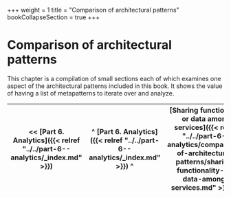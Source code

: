+++
weight = 1
title = "Comparison of architectural patterns"
bookCollapseSection = true
+++

# Comparison of architectural patterns

This chapter is a compilation of small sections each of which examines one aspect of the architectural patterns included in this book\. It shows the value of having a list of metapatterns to iterate over and analyze\.

<nav>

| \<\< [Part 6\. Analytics]({{< relref "../../part-6--analytics/_index.md" >}}) | ^ [Part 6\. Analytics]({{< relref "../../part-6--analytics/_index.md" >}}) ^ | [Sharing functionality or data among services]({{< relref "../../part-6--analytics/comparison-of-architectural-patterns/sharing-functionality-or-data-among-services.md" >}}) \>\> |
| --- | --- | --- |

</nav>



